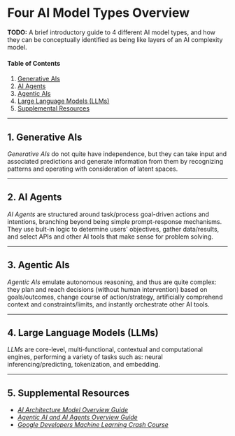 # Four AI Model Types Overview

**TODO:** A brief introductory guide to 4 different AI model types, and how they can be conceptually identified as being like layers of an AI complexity model.

#### Table of Contents

1. [Generative AIs](#generative)
2. [AI Agents](#aiagents)
3. [Agentic AIs](#agentic)
4. [Large Language Models (LLMs)](#llm)
5. [Supplemental Resources](#supplemental)

<hr />

## 1. <a name="generative">Generative AIs</a>

*Generative AIs* do not quite have independence, but they can take input and associated predictions and generate information from them by recognizing patterns and operating with consideration of latent spaces.

<hr />

## 2. <a name="aiagents">AI Agents</a>

*AI Agents* are structured around task/process goal-driven actions and intentions, branching beyond being simple prompt-response mechanisms. They use bult-in logic to determine users' objectives, gather data/results, and select APIs and other AI tools that make sense for problem solving.

<hr />

## 3. <a name="agentic">Agentic AIs</a>

*Agentic AIs* emulate autonomous reasoning, and thus are quite complex: they plan and reach decisions (without human intervention) based on goals/outcomes, change course of action/strategy, artificially comprehend context and constraints/limits, and instantly orchestrate other AI tools.

<hr />

## 4. <a name="llm">Large Language Models (LLMs)</a>

*LLMs* are core-level, multi-functional, contextual and computational engines, performing a variety of tasks such as: neural inferencing/predicting, tokenization, and embedding.

<hr />

## 5. <a name="supplemental">Supplemental Resources</a>

* *[AI Architecture Model Overview Guide](https://github.com/chaseofthejungle/AI-Architecture-Model-Overview)*
* *[Agentic AI and AI Agents Overview Guide](https://github.com/chaseofthejungle/agentic-ai-and-ai-agents-overview)*
* *[Google Developers Machine Learning Crash Course](https://developers.google.com/machine-learning/crash-course)*
